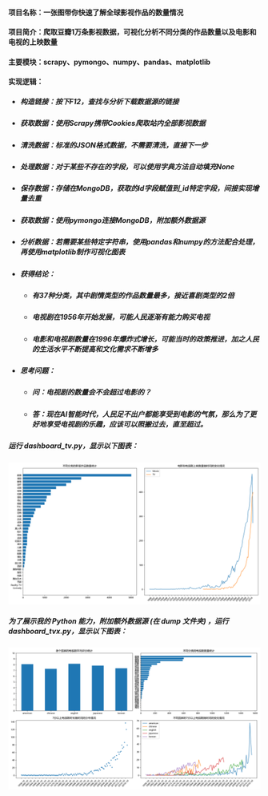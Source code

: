 #### 项目名称：一张图带你快速了解全球影视作品的数量情况

#### 项目简介：爬取豆瓣1万条影视数据，可视化分析不同分类的作品数量以及电影和电视的上映数量

#### 主要模块：scrapy、pymongo、numpy、pandas、matplotlib

#### 实现逻辑：

- ##### 构造链接：按下F12，查找与分析下载数据源的链接

- ##### 获取数据：使用Scrapy携带Cookies爬取站内全部影视数据

- ##### 清洗数据：标准的JSON格式数据，不需要清洗，直接下一步

- ##### 处理数据：对于某些不存在的字段，可以使用字典方法自动填充None

- ##### 保存数据：存储在MongoDB，获取的id字段赋值到_id特定字段，间接实现增量去重

- ##### 获取数据：使用pymongo连接MongoDB，附加额外数据源

- ##### 分析数据：若需要某些特定字符串，使用pandas和numpy的方法配合处理，再使用matplotlib制作可视化图表

- ##### 获得结论：

  - ##### 有37种分类，其中剧情类型的作品数量最多，接近喜剧类型的2倍

  - ##### 电视剧在1956年开始发展，可能人民逐渐有能力购买电视

  - ##### 电影和电视剧数量在1996年爆炸式增长，可能当时的政策推进，加之人民的生活水平不断提高和文化需求不断增多

- ##### 思考问题：

  - ##### 问：电视剧的数量会不会超过电影的？

  - ##### 答：现在AI智能时代，人民足不出户都能享受到电影的气氛，那么为了更好地享受电视剧的乐趣，应该可以照搬过去，直至超过。

##### 运行 dashboard_tv.py，显示以下图表：

![dashboard_tv](https://github.com/muzhouliu/data_spider/blob/master/dbtv/一张图/dashboard_tv.png)


##### 为了展示我的 Python 能力，附加额外数据源 (在 dump 文件夹) ，运行 dashboard_tvx.py，显示以下图表：

![dashboard_tvx](https://github.com/muzhouliu/data_spider/blob/master/dbtv/一张图/dashboard_tvx.png)
